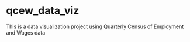 # qcew_data_viz
This is a data visualization project using Quarterly Census of Employment and Wages data
